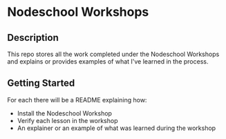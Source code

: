 # Nodeschool Workshops

## Description

This repo stores all the work completed under the Nodeschool Workshops and explains or provides examples of what I've learned in the process.

## Getting Started

For each there will be a README explaining how:
* Install the Nodeschool Workshop
* Verify each lesson in the workshop
* An explainer or an example of what was learned during the workshop
